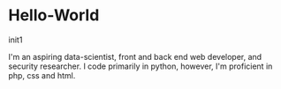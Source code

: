 # Hello-World
init1

I'm an aspiring data-scientist, front and back end web developer, and security researcher.
I code primarily in python, however, I'm proficient in php, css and html.
